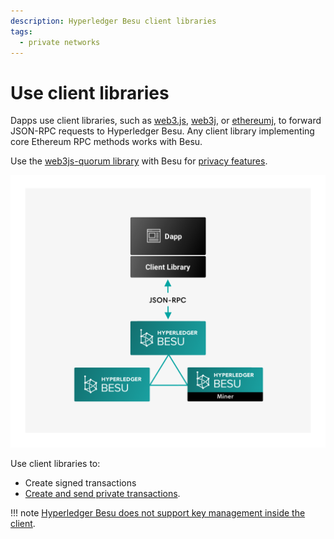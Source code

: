 ```yaml
---
description: Hyperledger Besu client libraries
tags:
  - private networks
---
```


# Use client libraries

Dapps use client libraries, such as [web3.js](https://github.com/ethereum/web3.js/),
[web3j](https://github.com/web3j/web3j), or [ethereumj](https://github.com/ethereum/ethereumj), to
forward JSON-RPC requests to Hyperledger Besu. Any client library implementing core Ethereum RPC
methods works with Besu.

Use the [web3js-quorum library](../../../private-networks/how-to/use-privacy/web3js-quorum.md) with Besu for
[privacy features](../../../private-networks/concepts/privacy/index.md).

![Client Libraries](../../../images/Hyperledger-Besu-Client-Libraries.png)

Use client libraries to:

* Create signed transactions
* [Create and send private transactions].

!!! note
    [Hyperledger Besu does not support key management inside the client](../send-transactions.md#use-wallets-for-key-management).

<!-- Links -->
[Create and send private transactions]: ../../../private-networks/how-to/send-transactions/private-transactions.md
